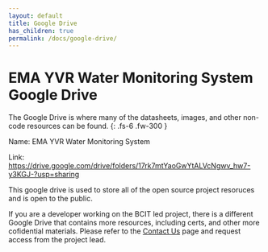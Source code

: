 ```yaml
---
layout: default
title: Google Drive
has_children: true
permalink: /docs/google-drive/
---
```


# EMA YVR Water Monitoring System Google Drive

The Google Drive is where many of the datasheets, images, and other non-code resources can be found.
{: .fs-6 .fw-300 }

Name: EMA YVR Water Monitoring System

Link: <a href="https://drive.google.com/drive/folders/17rk7mtYaoGwYtALVcNgwv_hw7-y3KGJ-?usp=sharing">https://drive.google.com/drive/folders/17rk7mtYaoGwYtALVcNgwv_hw7-y3KGJ-?usp=sharing</a>

This google drive is used to store all of the open source project resoruces and is open to the public.

If you are a developer working on the BCIT led project, there is a different Google Drive that contains more resources, including certs, and other more cofidential materials. Please refer to the [Contact Us](https://bcit-reseach-long-term-issp.github.io/docs/contact-us/) page and request access from the project lead.

